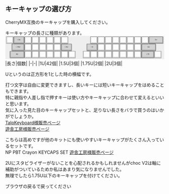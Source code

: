 ## キーキャップの選び方
CherryMX互換のキーキャップを購入してください。

キーキャップの長さに種類があります。  
![](img/keycapu.png)
|長さ|個数|
|-|-|
|1U|42個|
|1.5U|3個|
|1.75U|2個|
|2U|3個|  

Uというのは正方形を1とした時の横幅です。

打つ文字は自由に変更できますし、長いキーには短いキーキャップをはめることもできます。  
特に親指や人差し指で押すキーは使い方やキーキャップに合わせて変えるといいと思います。  
気に入った見た目のキーキャップセットと、足りない長さをバラで買うのはいかがでしょうか。  
[TalpKeyboard様販売ページ](https://talpkeyboard.net/?category_id=59e2acfaed05e644fd004008)  
[遊舎工房様販売ページ](https://shop.yushakobo.jp/collections/keycaps-1/products/dsa-blank-keycaps)  

こちらは高めですが他のキットにも使いやすいキーキャップがたくさん入っているセットです。  
NP PBT Crayon KEYCAPS SET [遊舎工房様販売ページ](https://shop.yushakobo.jp/collections/keycaps-1/products/np-pbt-crayon-keycaps-set)  

2Uにスタビライザーがないことを心配されるかもしれませんがchoc V2は軸に補助がついているためか私はあまり気になりませんでした。  
無理でしたら1.75U以下のキーキャップを付けてください。

ブラウザの戻るで戻ってください
